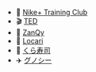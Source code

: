 * 👟 [Nike+ Training Club](https://github.com/mafmoff/100Apps/blob/master/apps/Nike%2B%20Training%20Club.md)
* 🎬 [TED](https://github.com/mafmoff/100Apps/blob/master/apps/TED.md)
* 👕 [ZanQy](https://github.com/mafmoff/100Apps/blob/master/apps/ZanQy.md)
* 💄 [Locari](https://github.com/mafmoff/100Apps/blob/master/apps/Locari.md)
* 🍣 [くら寿司](https://github.com/mafmoff/100Apps/blob/master/apps/くら寿司.md)
* ✈️ [グノシー](https://github.com/mafmoff/100Apps/blob/master/apps/グノシー.md)
